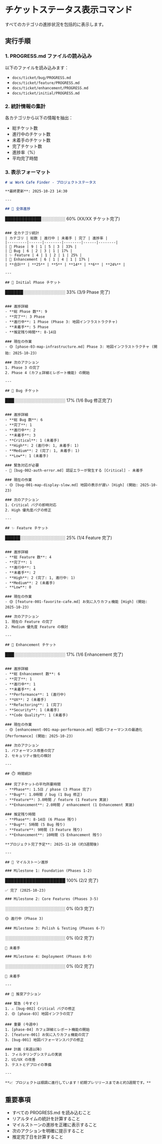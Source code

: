 # チケットステータス表示コマンド

すべてのカテゴリの進捗状況を包括的に表示します。

## 実行手順

### 1. PROGRESS.md ファイルの読み込み
以下のファイルを読み込みます：
- `docs/ticket/bug/PROGRESS.md`
- `docs/ticket/feature/PROGRESS.md`
- `docs/ticket/enhancement/PROGRESS.md`
- `docs/ticket/initial/PROGRESS.md`

### 2. 統計情報の集計
各カテゴリから以下の情報を抽出：
- 総チケット数
- 進行中のチケット数
- 未着手のチケット数
- 完了チケット数
- 進捗率（%）
- 平均完了時間

### 3. 表示フォーマット

```markdown
# 📊 Work Cafe Finder - プロジェクトステータス

**最終更新**: 2025-10-23 14:30

---

## 🎯 全体進捗

```
████████████░░░░░░░░ 60% (XX/XX チケット完了)
```

### 全カテゴリ統計
| カテゴリ | 総数 | 進行中 | 未着手 | 完了 | 進捗率 |
|---------|------|--------|--------|------|--------|
| 🚀 Phase | 9 | 1 | 5 | 3 | 33% |
| 🐛 Bug | 6 | 2 | 3 | 1 | 17% |
| ✨ Feature | 4 | 1 | 2 | 1 | 25% |
| 🔧 Enhancement | 6 | 1 | 4 | 1 | 17% |
| **合計** | **25** | **5** | **14** | **6** | **24%** |

---

## 🚀 Initial Phase チケット

```
██████░░░░░░░░░░░░░░ 33% (3/9 Phase 完了)
```

### 進捗詳細
- **総 Phase 数**: 9
- **完了**: 3 Phase
- **進行中**: 1 Phase (Phase 3: 地図インフラストラクチャ)
- **未着手**: 5 Phase
- **推定残り時間**: 8-14日

### 現在の作業
- 🟡 [phase-03-map-infrastructure.md] Phase 3: 地図インフラストラクチャ (開始: 2025-10-23)

### 次のアクション
1. Phase 3 の完了
2. Phase 4 (カフェ詳細とレポート機能) の開始

---

## 🐛 Bug チケット

```
███░░░░░░░░░░░░░░░░░ 17% (1/6 Bug 修正完了)
```

### 進捗詳細
- **総 Bug 数**: 6
- **完了**: 1
- **進行中**: 2
- **未着手**: 3
- **Critical**: 1 (未着手)
- **High**: 2 (進行中: 1, 未着手: 1)
- **Medium**: 2 (完了: 1, 未着手: 1)
- **Low**: 1 (未着手)

### 緊急対応が必要
- 🔴 [bug-002-auth-error.md] 認証エラーが発生する [Critical] - 未着手

### 現在の作業
- 🟡 [bug-001-map-display-slow.md] 地図の表示が遅い [High] (開始: 2025-10-23)

### 次のアクション
1. Critical バグの即時対応
2. High 優先度バグの修正

---

## ✨ Feature チケット

```
█████░░░░░░░░░░░░░░░ 25% (1/4 Feature 完了)
```

### 進捗詳細
- **総 Feature 数**: 4
- **完了**: 1
- **進行中**: 1
- **未着手**: 2
- **High**: 2 (完了: 1, 進行中: 1)
- **Medium**: 2 (未着手)
- **Low**: 0

### 現在の作業
- 🟡 [feature-001-favorite-cafe.md] お気に入りカフェ機能 [High] (開始: 2025-10-23)

### 次のアクション
1. 現在の Feature の完了
2. Medium 優先度 Feature の検討

---

## 🔧 Enhancement チケット

```
███░░░░░░░░░░░░░░░░░ 17% (1/6 Enhancement 完了)
```

### 進捗詳細
- **総 Enhancement 数**: 6
- **完了**: 1
- **進行中**: 1
- **未着手**: 4
- **Performance**: 1 (進行中)
- **UX**: 2 (未着手)
- **Refactoring**: 1 (完了)
- **Security**: 1 (未着手)
- **Code Quality**: 1 (未着手)

### 現在の作業
- 🟡 [enhancement-001-map-performance.md] 地図パフォーマンスの最適化 [Performance] (開始: 2025-10-23)

### 次のアクション
1. パフォーマンス改善の完了
2. セキュリティ強化の検討

---

## ⏱️ 時間統計

### 完了チケットの平均所要時間
- **Phase**: 1.5日 / phase (3 Phase 完了)
- **Bug**: 1.0時間 / bug (1 Bug 修正)
- **Feature**: 3.0時間 / feature (1 Feature 実装)
- **Enhancement**: 2.0時間 / enhancement (1 Enhancement 実装)

### 推定残り時間
- **Phase**: 8-14日 (6 Phase 残り)
- **Bug**: 5時間 (5 Bug 残り)
- **Feature**: 9時間 (3 Feature 残り)
- **Enhancement**: 10時間 (5 Enhancement 残り)

**プロジェクト完了予定**: 2025-11-10 (約3週間後)

---

## 🎯 マイルストーン進捗

### Milestone 1: Foundation (Phases 1-2)
```
████████████████████ 100% (2/2 完了)
```
✅ 完了 (2025-10-23)

### Milestone 2: Core Features (Phases 3-5)
```
░░░░░░░░░░░░░░░░░░░░ 0% (0/3 完了)
```
🟡 進行中 (Phase 3)

### Milestone 3: Polish & Testing (Phases 6-7)
```
░░░░░░░░░░░░░░░░░░░░ 0% (0/2 完了)
```
🔴 未着手

### Milestone 4: Deployment (Phases 8-9)
```
░░░░░░░░░░░░░░░░░░░░ 0% (0/2 完了)
```
🔴 未着手

---

## 📌 推奨アクション

### 緊急 (今すぐ)
1. ⚠️ [bug-002] Critical バグの修正
2. 🟡 [phase-03] 地図インフラの完了

### 重要 (今週中)
1. [phase-04] カフェ詳細とレポート機能の開始
2. [feature-001] お気に入りカフェ機能の完了
3. [bug-001] 地図パフォーマンスバグの修正

### 計画 (来週以降)
1. フィルタリングシステムの実装
2. UI/UX の改善
3. テストとデプロイの準備

---

**📈 プロジェクトは順調に進行しています！初期プレリリースまであと約3週間です。**
```

## 重要事項
- すべての PROGRESS.md を読み込むこと
- リアルタイムの統計を計算すること
- マイルストーンの進捗を正確に表示すること
- 次のアクションを明確に提示すること
- 推定完了日を計算すること
